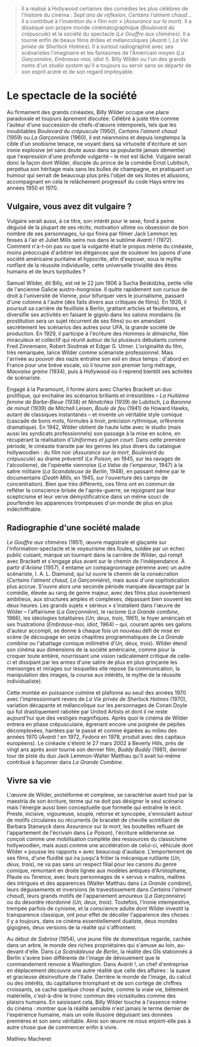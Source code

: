 > Il a réalisé à Hollywood certaines des comédies les plus célèbres de l'histoire du cinéma : _Sept ans de réflexion_, _Certains l'aiment chaud_... Il a contribué à l'invention du « film noir » (_Assurance sur la mort_). Il a disséqué son propre monde cinématographique (_Boulevard du crépuscule_) et la société du spectacle (_Le Gouffre aux chimères_). Il a tourné enfin de beaux films drôles et mélancoliques (_Avanti !_, _La Vie privée de Sherlock Holmes_). Il a surtout radiographié avec ses scénaristes l'imaginaire et les fantasmes de l'Américain moyen (_La Garçonnière_, _Embrasse-moi, idiot !_). Billy Wilder ou l'un des grands noms d'un _studio system_ qu'il a toujours su servir sans se départir de son esprit acéré et de son regard impitoyable.

# Le spectacle de la société

Au firmament des grands cinéastes, Billy Wilder occupe une place paradoxale et toujours âprement discutée. Célébré à juste titre comme l'auteur d'une succession de chefs-d'œuvre intemporels, tels que les inoubliables _Boulevard du crépuscule_ (1950), _Certains l'aiment chaud_ (1959) ou _La Garçonnière_ (1960), il est néanmoins et depuis longtemps la cible d'un snobisme tenace, ne voyant dans sa virtuosité d'écriture et son ironie explosive (et sans doute aussi dans sa popularité jamais démentie) que l'expression d'une profonde vulgarité – le mot est lâché. Vulgaire serait donc la façon dont Wilder, disciple du prince de la comédie Ernst Lubitsch, perpétua son héritage mais sans les bulles de champagne, en pratiquant un humour qui serrait de beaucoup plus près l'objet de ses litotes et allusions, accompagnant en cela le relâchement progressif du code Hays entre les années 1950 et 1970.

## Vulgaire, vous avez dit vulgaire ?

Vulgaire serait aussi, à ce titre, son intérêt pour le sexe, fond à peine déguisé de la plupart de ses récits, motivation ultime ou obsession de bon nombre de ses personnages, lui qui finira par filmer Jack Lemmon les fesses à l'air et Juliet Mills seins nus dans le sublime _Avanti !_ (1972). Comment n'a-t-on pas vu que la vulgarité était le propos même du cinéaste, moins préoccupé d'arbitrer les élégances que de soulever les jupons d'une société américaine puritaine et hypocrite, afin d'exposer, sous le mythe ronflant de la réussite individuelle, cette universelle trivialité des êtres humains et de leurs turpitudes ?

Samuel Wilder, dit Billy, est né le 22 juin 1906 à Sucha Beskidzka, petite ville de l'ancienne Galicie austro-hongroise. Il quitte rapidement son cursus de droit à l'université de Vienne, pour bifurquer vers le journalisme, passant d'une colonne à l'autre (des faits divers aux critiques de films). En 1926, il poursuit sa carrière de feuilliste à Berlin, grattant articles et feuilletons, et diversifie ses activités en faisant le gigolo dans les salons mondains (la prostitution sera un sujet récurrent de ses films) ou en amendant secrètement les scénarios des autres pour UFA, la grande société de production. En 1929, il participe à l'écriture des _Hommes le dimanche_, film miraculeux et collectif qui réunit autour de lui plusieurs débutants comme Fred Zinnemann, Robert Siodmak et Edgar G. Ulmer. L'originalité du film, très remarquée, lance Wilder comme scénariste professionnel. Mais l'arrivée au pouvoir des nazis entraîne son exil en deux temps : d'abord en France pour une brève escale, où il tourne son premier long métrage, _Mauvaise graine_ (1934), puis à Hollywood où il reprend bientôt ses activités de scénariste.

Engagé à la Paramount, il forme alors avec Charles Brackett un duo prolifique, qui enchaîne les scénarios brillants et irrésistibles – _La Huitième femme de Barbe-Bleue_ (1938) et _Ninotchka_ (1939) de Lubitsch, _La Baronne de minuit_ (1939) de Mitchell Leisen, _Boule de feu_ (1941) de Howard Hawks, autant de classiques instantanés – et invente un véritable style comique (cascade de bons mots, formules à tiroir, précision rythmique, orfèvrerie dramatique). En 1942, Wilder obtient de haute lutte avec le studio (mais aussi les syndicats professionnels) son passage à la mise en scène, en récupérant la réalisation d'_Uniformes et jupon court_. Dans cette première période, le cinéaste transite par les genres les plus divers du catalogue hollywoodien : du film noir (_Assurance sur la mort_, _Boulevard du crépuscule_) au drame préventif (_Le Poison_, en 1945, sur les ravages de l'alcoolisme), de l'opérette viennoise (_La Valse de l'empereur_, 1947) à la satire militaire (_La Scandaleuse de Berlin_, 1948), en passant même par le documentaire (_Death Mills_, en 1945, sur l'ouverture des camps de concentration). Bien que très différents, ces films ont en commun de refléter la conscience brisée de l'après-guerre, se rejoignant par leur scepticisme et leur verve démystificatrice dans un même souci de pourfendre les apparences trompeuses d'un monde de plus en plus indéchiffrable.

## Radiographie d'une société malade

_Le Gouffre aux chimères_ (1951), œuvre magistrale et glaçante sur l'information-spectacle et le voyeurisme des foules, soldée par un échec public cuisant, marque un tournant dans la carrière de Wilder, qui rompt avec Brackett et s'engage plus avant sur le chemin de l'indépendance. À partir d'_Ariane_ (1957), il entame un compagnonnage pérenne avec un autre scénariste, I. A. L. Diamond, qui lui ouvre le chemin de la consécration (_Certains l'aiment chaud_, _La Garçonnière_), mais aussi d'une sophistication plus accrue. S'ouvre alors une seconde période marquée davantage par la comédie, élevée au rang de genre majeur, avec des films plus ouvertement ambitieux, aux structures amples et complexes, dépassant bien souvent les deux heures. Les grands sujets « sérieux » s'installent dans l'œuvre de Wilder – l'affairisme (_La Garçonnière_), le racisme (_La Grande combine_, 1966), les idéologies totalitaires (_Un, deux, trois_, 1961), le foyer américain et ses frustrations (_Embrasse-moi, idiot_, 1964) – qui, courant après ses galons d'auteur accompli, se donne à chaque fois un nouveau défi de mise en scène (le découpage en seize chapitres programmatiques de _La Grande combine_ ou l'abattage comique millimétré d'_Un, deux, trois_). Wilder étend son cinéma aux dimensions de la société américaine, comme pour la croquer toute entière, nourrissant une vision radicalement critique de celle-ci et dissipant par les armes d'une satire de plus en plus grinçante les mensonges et mirages sur lesquelles elle repose (la communication, la manipulation des images, la course aux intérêts, le mythe de la réussite individualiste).

Cette montée en puissance culmine et plafonne au seuil des années 1970 avec l'impressionnant revers de _La Vie privée de Sherlock Holmes_ (1970), variation décapante et mélancolique sur les personnages de Conan Doyle qui fut drastiquement rabotée par United Artists et dont il ne reste aujourd'hui que des vestiges magnifiques. Après quoi le cinéma de Wilder entrera en phase crépusculaire, égrenant encore une poignée de pépites décomplexées, hantées par le passé et comme égarées au milieu des années 1970 (_Avanti !_ en 1972, _Fedora_ en 1978, produit avec des capitaux européens). Le cinéaste s'éteint le 27 mars 2002 à Beverly Hills, près de vingt ans après avoir tourné son dernier film, _Buddy Buddy_ (1981), dernier tour de piste du duo Jack Lemmon-Walter Matthau qu'il avait lui-même contribué à façonner dans _La Grande Combine_.

## Vivre sa vie

L'œuvre de Wilder, protéiforme et complexe, se caractérise avant tout par la maestria de son écriture, terme qui ne doit pas désigner le seul scénario mais l'énergie aussi bien conceptuelle que formelle qui entraîne le récit. Preste, incisive, vigoureuse, souple, retorse et syncopée, s'enroulant autour de motifs circulaires ou récurrents (le bracelet de cheville scintillant de Barbara Stanwyck dans _Assurance sur la mort_, les bouteilles refluant de l'appartement de l'écrivain dans _Le Poison_), l'écriture wilderienne se conçoit comme une mobilisation complète des ressources du classicisme hollywoodien, mais aussi comme une accélération de celui-ci, véhicule dont Wilder « pousse les rapports » avec beaucoup d'audace. L'emportement de ses films, d'une fluidité qui ira jusqu'à frôler la mécanique rutilante (_Un, deux, trois_), ne va pas sans un respect filial pour les canons du genre comique, remontant en droite lignée aux modèles antiques d'Aristophane, Plaute ou Terence, avec leurs personnages de « servus » malins, maîtres des intrigues et des apparences (Walter Matthau dans _La Grande combine_), leurs déguisements et inversions (le travestissement dans _Certains l'aiment chaud_), leurs grands motifs de l'appariement amoureux (_La Garçonnière_) ou du désordre réordonné (_Un, deux, trois_). Toutefois, l'ironie intempestive, trempée parfois de cynisme, et la conscience adulte dont Wilder investit la transparence classique, ont pour effet de décoller l'apparence des choses : il y a toujours, dans ce cinéma essentiellement dualiste, deux mondes gigognes, deux versions de la réalité qui s'affrontent.

Au début de _Sabrina_ (1954), une jeune fille de domestique regarde, cachée dans un arbre, le monde des riches propriétaires qui s'amuse au loin, au-devant d'elle. Dans _La Scandaleuse de Berlin_, la réalité des GIs stationnés à Berlin s'avère bien différente de l'image de dévouement que le commandement renvoie à Washington. Dans _Avanti !_, un chef d'entreprise en déplacement découvre une autre réalité que celle des affaires : la suave et gracieuse désinvolture de l'Italie. Derrière le monde de l'image, du calcul ou des intérêts, du capitalisme triomphant et de son cortège de chiffres croissants, se cache quelque chose d'autre, comme la vraie vie, bêtement matérielle, c'est-à-dire le tronc commun des vicissitudes comme des plaisirs humains. En saisissant cela, Billy Wilder touche à l'essence même du cinéma : montrer que la réalité sensible n'est jamais le terme dernier de l'expérience humaine, mais un voile illusoire déguisant ses données premières et son sens véritable. Ainsi son œuvre ne nous enjoint-elle pas à autre chose que de commencer enfin à vivre.

Mathieu Macheret
